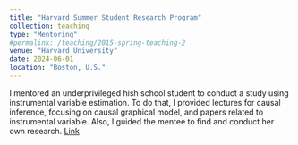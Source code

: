 ```yaml
---
title: "Harvard Summer Student Research Program"
collection: teaching
type: "Mentoring"
#permalink: /teaching/2015-spring-teaching-2
venue: "Harvard University"
date: 2024-06-01
location: "Boston, U.S."
---
```


I mentored an underprivileged hish school student to conduct a study using instrumental variable estimation. To do that, I provided lectures for causal inference, focusing on causal graphical model, and papers related to instrumental variable. Also, I guided the mentee to find and conduct her own research.
[Link](https://soco.college.harvard.edu/00003/openbio-home/)
